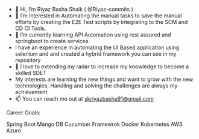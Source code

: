 - 👋 Hi, I’m Riyaz Basha Shaik ( @Riyaz-commits )
- 👀 I’m interested in Automating the manual tasks to save the manual efforts by creating the E2E Test scripts by integrating to the SCM and CD CI Tools.
- 🌱 I’m currently learning API Automation using rest assured and springboot to create services.
- I have an experience in automating the UI Based application using selenium and and created a hybrid framework you can see in my repository
- 💞️ I love to extending my radar to increase my knowledge to become a skilled SDET
- My interests are learning the new things and want to grow with the new technologies, Handling and solving the challenges are always my achievement
- 📫 You can reach me out at skriyazbasha91@gmail.com 

Career Goals:

Spring Boot
Mango DB
Cucumber Framewrok
Docker
Kubernetes
AWS
Azure


